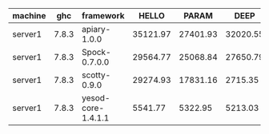 |machine  |ghc    |framework         |HELLO   |PARAM   |DEEP    |AFTER_DEEP|
|---------|-------|------------------|--------|--------|--------|----------|
|server1  |7.8.3  |apiary-1.0.0      |35121.97|27401.93|32020.55|36927.36  |
|server1  |7.8.3  |Spock-0.7.0.0     |29564.77|25068.84|27650.79|30473.47  |
|server1  |7.8.3  |scotty-0.9.0      |29274.93|17831.16|2715.35 |9204.24   |
|server1  |7.8.3  |yesod-core-1.4.1.1|5541.77 |5322.95 |5213.03 |5675.90   |
